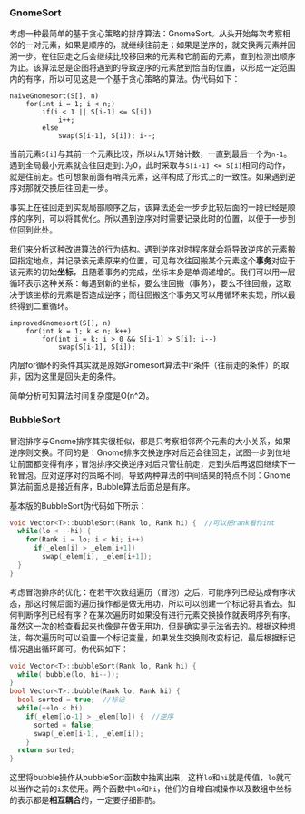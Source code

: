 ### GnomeSort

考虑一种最简单的基于贪心策略的排序算法：GnomeSort。从头开始每次考察相邻的一对元素，如果是顺序的，就继续往前走；如果是逆序的，就交换两元素并回溯一步。在往回走之后会继续比较移回来的元素和它前面的元素，直到检测出顺序为止。该算法总是企图将遇到的导致逆序的元素放到恰当的位置，以形成一定范围内的有序，所以可见这是一个基于贪心策略的算法。伪代码如下：

```
naiveGnomesort(S[], n)
	for(int i = 1; i < n;)
		if(i < 1 || S[i-1] <= S[i])
			i++;
		else
			swap(S[i-1], S[i]); i--;
```

当前元素`S[i]`与其前一个元素比较，所以`i`从1开始计数，一直到最后一个为`n-1`。遇到全局最小元素就会往回走到`i`为0，此时采取与`S[i-1] <= S[i]`相同的动作，就是往前走。也可想象前面有哨兵元素，这样构成了形式上的一致性。如果遇到逆序对那就交换后往回走一步。

事实上在往回走到实现局部顺序之后，该算法还会一步步比较后面的一段已经是顺序的序列，可以将其优化。所以遇到逆序对时需要记录此时的位置，以便于一步到位回到此处。

我们来分析这种改进算法的行为结构。遇到逆序对时程序就会将导致逆序的元素搬回指定地点，并记录该元素原来的位置，可见每次往回搬某个元素这个**事务**对应于该元素的初始**坐标**，且随着事务的完成，坐标本身是单调递增的。我们可以用一层循环表示这种关系：每遇到新的坐标，要么往回搬（事务），要么不往回搬，这取决于该坐标的元素是否造成逆序；而往回搬这个事务又可以用循环来实现，所以最终得到二重循环。

```
improvedGnomesort(S[], n)
	for(int k = 1; k < n; k++)
		for(int i = k; i > 0 && S[i-1] > S[i]; i--)
			swap(S[i-1], S[i]);
```

内层for循环的条件其实就是原始Gnomesort算法中if条件（往前走的条件）的取非，因为这里是回头走的条件。

简单分析可知算法时间复杂度是O(n^2)。



### BubbleSort

冒泡排序与Gnome排序其实很相似，都是只考察相邻两个元素的大小关系，如果逆序则交换。不同的是：Gnome排序交换逆序对后还会往回走，试图一步到位地让前面都变得有序；冒泡排序交换逆序对后只管往前走，走到头后再返回继续下一轮冒泡。应对逆序对的策略不同，导致两种算法的中间结果的特点不同：Gnome算法前面总是接近有序，Bubble算法后面总是有序。

基本版的BubbleSort伪代码如下所示：

```C++
void Vector<T>::bubbleSort(Rank lo, Rank hi) {  //可以把rank看作int
  while(lo < --hi) {
    for(Rank i = lo; i < hi; i++)
      if(_elem[i] > _elem[i+1])
        swap(_elem[i], _elem[i+1]);
  }
}
```

考虑冒泡排序的优化：在若干次数组遍历（冒泡）之后，可能序列已经达成有序状态，那这时候后面的遍历操作都是做无用功，所以可以创建一个标记将其省去。如何判断序列已经有序？在某次遍历时如果没有进行元素交换操作就表明序列有序。虽然这一次的检查看起来也像是在做无用功，但是确实是无法省去的。根据这种想法，每次遍历时可以设置一个标记变量，如果发生交换则改变标记，最后根据标记情况退出循环即可。伪代码如下：

```c++
void Vector<T>::bubbleSort(Rank lo, Rank hi) {
  while(!bubble(lo, hi--));
}
bool Vector<T>::bubble(Rank lo, Rank hi) {
  bool sorted = true;  //标记
  while(++lo < hi)
    if(_elem[lo-1] > _elem[lo]) {  //逆序
      sorted = false;
      swap(_elem[i-1], _elem[i]);
    }
  return sorted;
}
```

这里将bubble操作从bubbleSort函数中抽离出来，这样`lo`和`hi`就是传值，`lo`就可以当作之前的`i`来使用。两个函数中`lo`和`hi`，他们的自增自减操作以及数组中坐标的表示都是**相互耦合**的，一定要仔细斟酌。
